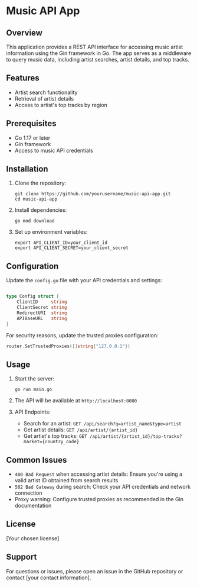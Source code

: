 # Music API App

## Overview

This application provides a REST API interface for accessing music artist information using the Gin framework in Go. The app serves as a middleware to query music data, including artist searches, artist details, and top tracks.

## Features

- Artist search functionality
- Retrieval of artist details
- Access to artist's top tracks by region

## Prerequisites

- Go 1.17 or later
- Gin framework
- Access to music API credentials

## Installation

1. Clone the repository:
   ```
   git clone https://github.com/yourusername/music-api-app.git
   cd music-api-app
   ```

2. Install dependencies:
   ```
   go mod download
   ```

3. Set up environment variables:
   ```
   export API_CLIENT_ID=your_client_id
   export API_CLIENT_SECRET=your_client_secret
   ```

## Configuration

Update the `config.go` file with your API credentials and settings:

```go

type Config struct {
    ClientID     string
    ClientSecret string
    RedirectURI  string
    APIBaseURL   string
}
```

For security reasons, update the trusted proxies configuration:

```go
router.SetTrustedProxies([]string{"127.0.0.1"})
```

## Usage

1. Start the server:
   ```
   go run main.go
   ```

2. The API will be available at `http://localhost:8080`

3. API Endpoints:
   - Search for an artist: `GET /api/search?q=artist_name&type=artist`
   - Get artist details: `GET /api/artist/{artist_id}`
   - Get artist's top tracks: `GET /api/artist/{artist_id}/top-tracks?market={country_code}`

## Common Issues

- `400 Bad Request` when accessing artist details: Ensure you're using a valid artist ID obtained from search results
- `502 Bad Gateway` during search: Check your API credentials and network connection
- Proxy warning: Configure trusted proxies as recommended in the Gin documentation

## License

[Your chosen license]

## Support

For questions or issues, please open an issue in the GitHub repository or contact [your contact information].